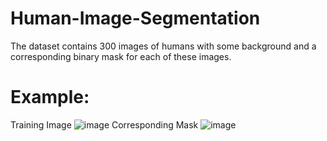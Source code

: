 # Human-Image-Segmentation

The dataset contains 300 images of humans with some background and a corresponding binary mask for each of these images.

# Example:

Training Image ![image](https://user-images.githubusercontent.com/74401465/164549099-94d99e45-fd41-4ce1-bf73-37a6fcf43b0d.png)
Corresponding Mask ![image](https://user-images.githubusercontent.com/74401465/164549270-1422b05b-d959-451f-b669-54b6d02d112f.png)

